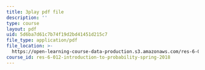 ```yaml
---
title: 3play pdf file
description: ''
type: course
layout: pdf
uid: 5d6ba7d61c7b74f19d2bd41451d215c7
file_type: application/pdf
file_location: >-
  https://open-learning-course-data-production.s3.amazonaws.com/res-6-012-introduction-to-probability-spring-2018/5d6ba7d61c7b74f19d2bd41451d215c7_xi_iT9Rh434.pdf
course_id: res-6-012-introduction-to-probability-spring-2018
---
```

